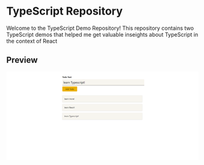 # TypeScript Repository

Welcome to the TypeScript Demo Repository! This repository contains two TypeScript demos that helped me get valuable inseights about TypeScript in the context of React

## Preview

![Demo Screenshot](image.png)
